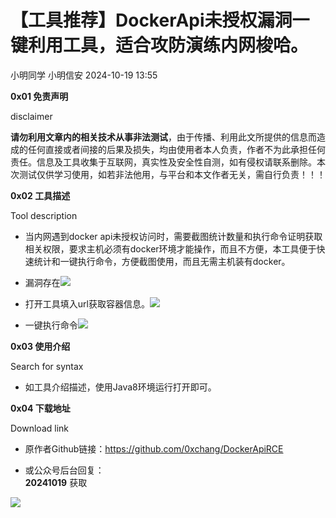 #  【工具推荐】DockerApi未授权漏洞一键利用工具，适合攻防演练内网梭哈。   
小明同学  小明信安   2024-10-19 13:55  
  
**0x01 免责声明**  
  
disclaimer  
  
**请勿利用文章内的相关技术从事非法测试**，由于传播、利用此文所提供的信息而造成的任何直接或者间接的后果及损失，均由使用者本人负责，作者不为此承担任何责任。信息及工具收集于互联网，真实性及安全性自测，如有侵权请联系删除。本次测试仅供学习使用，如若非法他用，与平台和本文作者无关，需自行负责！！！  
  
**0x02 工具描述**  
  
Tool description  
  
- 当内网遇到docker api未授权访问时，需要截图统计数量和执行命令证明获取相关权限，要求主机必须有docker环境才能操作，而且不方便，本工具便于快速统计和一键执行命令，方便截图使用，而且无需主机装有docker。  
  
- 漏洞存在![](https://mmbiz.qpic.cn/sz_mmbiz_png/WfB6o4vicwSKOGJmKlibUtanTiaicOFAiaDPqX9Ie8fElblgliareicMuxepq3LNNNBFeVePRrPITEIOVHVjVsseDhhDw/640?wx_fmt=png&from=appmsg "")  
  
  
- 打开工具填入url获取容器信息。![](https://mmbiz.qpic.cn/sz_mmbiz_png/WfB6o4vicwSKOGJmKlibUtanTiaicOFAiaDPqTibkAuxjcQFdZJ018B9qvDiat6YRkxtKia0b7DCx1oyThX6ibgd5ByEWVA/640?wx_fmt=png&from=appmsg "")  
  
  
- 一键执行命令![](https://mmbiz.qpic.cn/sz_mmbiz_png/WfB6o4vicwSKOGJmKlibUtanTiaicOFAiaDPqmOn4xHB7SDibX9GgFiarg6LO0K8kiczeugvFw2jhgm6kRibhia4exBXaCsA/640?wx_fmt=png&from=appmsg "")  
  
  
  
  
**0x03 使用介绍**  
  
Search for syntax  
- 如工具介绍描述，使用Java8环境运行打开即可。  
  
**0x04 下载地址**  
  
Download link  
  
- 原作者Github链接：https://github.com/0xchang/DockerApiRCE  
  
- 或公众号后台回复：  
**20241019** 获取  
  
  
  
  
![](https://mmbiz.qpic.cn/sz_mmbiz_png/WfB6o4vicwSLOeajnnzEffyOEgB2LhUotPRcJXkVzqibjx4m1PJgp2F3xfNa4EfQMkMyibt8zOpjGkO1o3bml9XFA/640?wx_fmt=other&from=appmsg&wxfrom=5&wx_lazy=1&wx_co=1&tp=webp "")  
  
